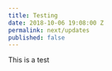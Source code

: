 ```yaml
---
title: Testing
date: 2018-10-06 19:08:00 Z
permalink: next/updates
published: false
---
```


This is a test